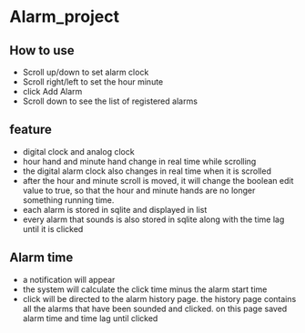 # Alarm_project

## How to use
* Scroll up/down to set alarm clock
* Scroll right/left to set the hour minute
* click Add Alarm
* Scroll down to see the list of registered alarms

## feature
* digital clock and analog clock
* hour hand and minute hand change in real time while scrolling
* the digital alarm clock also changes in real time when it is scrolled
* after the hour and minute scroll is moved, it will change the boolean edit value to true, so that the hour and minute hands are no longer something running time.
* each alarm is stored in sqlite and displayed in list
* every alarm that sounds is also stored in sqlite along with the time lag until it is clicked

## Alarm time
* a notification will appear
* the system will calculate the click time minus the alarm start time
* click will be directed to the alarm history page. the history page contains all the alarms that have been sounded and clicked. on this page saved alarm time and time lag until clicked

